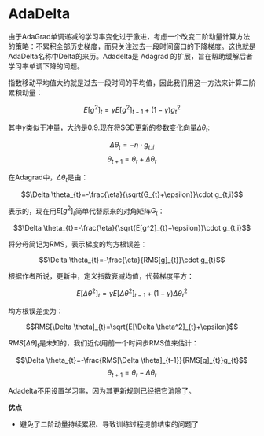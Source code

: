 # AdaDelta

由于AdaGrad单调递减的学习率变化过于激进，考虑一个改变二阶动量计算方法的策略：不累积全部历史梯度，而只关注过去一段时间窗口的下降梯度。这也就是AdaDelta名称中Delta的来历。Adadelta是 Adagrad 的扩展，旨在帮助缓解后者学习率单调下降的问题。

指数移动平均值大约就是过去一段时间的平均值，因此我们用这一方法来计算二阶累积动量：

$$E[g^2]_{t}=\gamma E[g^2]_{t-1}+(1-\gamma) g_{t}^2$$

其中$\gamma$类似于冲量，大约是0.9.现在将SGD更新的参数变化向量$\Delta \theta_{t}$:

$$\Delta \theta_{t}=-\eta \cdot g_{t,i}$$
$$\theta_{t+1}=\theta_{t}+\Delta \theta_{t}$$

在Adagrad中，$\Delta \theta_{t}$是由：

$$\Delta \theta_{t}=-\frac{\eta}{\sqrt{G_{t}+\epsilon}}\cdot g_{t,i}$$

表示的，现在用$E[g^2]_{t}$简单代替原来的对角矩阵$G_{t}$：

$$\Delta \theta_{t}=-\frac{\eta}{\sqrt{E[g^2]_{t}+\epsilon}}\cdot g_{t,i}$$

将分母简记为RMS，表示梯度的均方根误差：

$$\Delta \theta_{t}=-\frac{\eta}{RMS[g]_{t}}\cdot g_{t}$$

根据作者所说，更新中，定义指数衰减均值，代替梯度平方：

$$E[\Delta \theta^2]_{t}=\gamma E[\Delta \theta^2]_{t-1}+(1-\gamma)\Delta \theta_{t}^2$$

均方根误差变为：

$$RMS[\Delta \theta]_{t}=\sqrt{E[\Delta \theta^2]_{t}+\epsilon}$$

$RMS[\Delta \theta]_{t}$是未知的，我们近似用前一个时间步RMS值来估计：

$$\Delta \theta_{t}=-\frac{RMS[\Delta \theta]_{t-1}}{RMS[g]_{t}}g_{t}$$
$$\theta_{t+1}=\theta_{t}-\Delta \theta_{t}$$

Adadelta不用设置学习率，因为其更新规则已经把它消除了。

**优点**

+ 避免了二阶动量持续累积、导致训练过程提前结束的问题了
